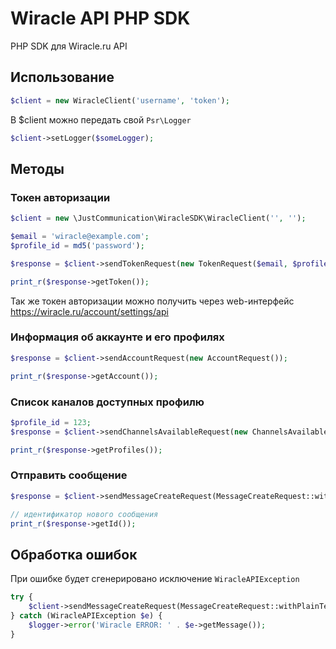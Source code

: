 # Wiracle API PHP SDK
PHP SDK для Wiracle.ru API

## Использование

```php
$client = new WiracleClient('username', 'token');
```

В $client можно передать свой `Psr\Logger`

```php
$client->setLogger($someLogger);
```

## Методы

### Токен авторизации

```php
$client = new \JustCommunication\WiracleSDK\WiracleClient('', '');

$email = 'wiracle@example.com';
$profile_id = md5('password');

$response = $client->sendTokenRequest(new TokenRequest($email, $profile_id));

print_r($response->getToken());
```

Так же токен авторизации можно получить через web-интерфейс
https://wiracle.ru/account/settings/api

### Информация об аккаунте и его профилях

```php
$response = $client->sendAccountRequest(new AccountRequest());

print_r($response->getAccount());
```

### Список каналов доступных профилю

```php
$profile_id = 123;
$response = $client->sendChannelsAvailableRequest(new ChannelsAvailableRequest($profile_id));

print_r($response->getProfiles());
```

### Отправить сообщение

```php
$response = $client->sendMessageCreateRequest(MessageCreateRequest::withPlainText($profile_id, $channel_id, $text));

// идентификатор нового сообщения
print_r($response->getId());
```

## Обработка ошибок

При ошибке будет сгенерировано исключение ```WiracleAPIException```

```php
try {
    $client->sendMessageCreateRequest(MessageCreateRequest::withPlainText($profile_id, $channel_id, $text));
} catch (WiracleAPIException $e) {
    $logger->error('Wiracle ERROR: ' . $e->getMessage());
}
```

